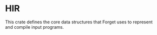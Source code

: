 # HIR

This crate defines the core data structures that Forget uses to represent and compile input programs. 
